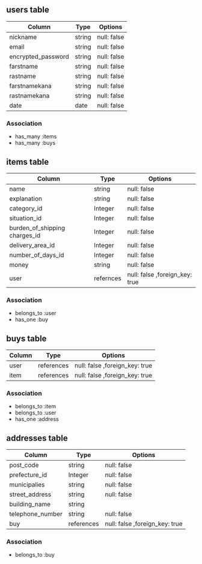 ## users table
|Column|Type|Options|
|------|----|-------|
|nickname|string|null: false|
|email|string|null: false|
|encrypted_password|string|null: false|
|farstname|string|null: false|
|rastname|string|null: false|
|farstnamekana|string|null: false|
|rastnamekana|string|null: false|
|date|date|null: false|

### Association
- has_many :items
- has_many :buys

## items table
|Column|Type|Options|
|------|----|-------|
|name|string|null: false|
|explanation|string|null: false|
|category_id|Integer|null: false|
|situation_id|Integer|null: false|
|burden_of_shipping charges_id|Integer|null: false|
|delivery_area_id|Integer|null: false|
|number_of_days_id|Integer|null: false|
|money|string|null: false|
|user|refernces|null: false ,foreign_key: true|

### Association
- belongs_to :user
- has_one :buy

## buys table
|Column|Type|Options|
|------|----|-------|
|user|references|null: false ,foreign_key: true|
|item|references|null: false ,foreign_key: true|

### Association
- belongs_to :item
- belongs_to :user
- has_one :address


## addresses table
|Column|Type|Options|
|------|----|-------|
|post_code|string|null: false|
|prefecture_id|Integer|null: false|
|municipalies|string|null: false|
|street_address|string|null: false|
|building_name|string|
|telephone_number|string|null: false|
|buy|references|null: false ,foreign_key: true|

### Association
- belongs_to :buy
